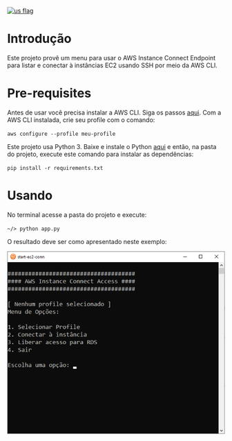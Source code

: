 [<img src="https://em-content.zobj.net/thumbs/120/openmoji/338/flag-united-states_1f1fa-1f1f8.png" alt="us flag" width="48"/>](./README_en.md)

# Introdução

Este projeto provê um menu para usar o AWS Instance Connect Endpoint para listar e conectar à instâncias EC2 usando SSH por meio da AWS CLI.

# Pre-requisites

Antes de usar você precisa instalar a AWS CLI. Siga os passos [aqui](https://docs.aws.amazon.com/cli/latest/userguide/getting-started-install.html).
Com a AWS CLI instalada, crie seu profile com o comando:

``
aws configure --profile meu-profile
``

Este projeto usa Python 3. Baixe e instale o Python [aqui](https://www.python.org/downloads/) e então, na pasta do projeto, execute este comando para instalar as dependências:

``
pip install -r requirements.txt
``

# Usando

No terminal acesse a pasta do projeto e execute:

``
~/> python app.py
``

O resultado deve ser como apresentado neste exemplo:

![Example](./assets/example.png)
